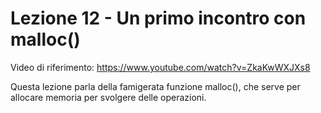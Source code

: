 # Lezione 12 - Un primo incontro con malloc()
Video di riferimento: https://www.youtube.com/watch?v=ZkaKwWXJXs8

Questa lezione parla della famigerata funzione malloc(), che serve per allocare memoria per svolgere delle operazioni.
